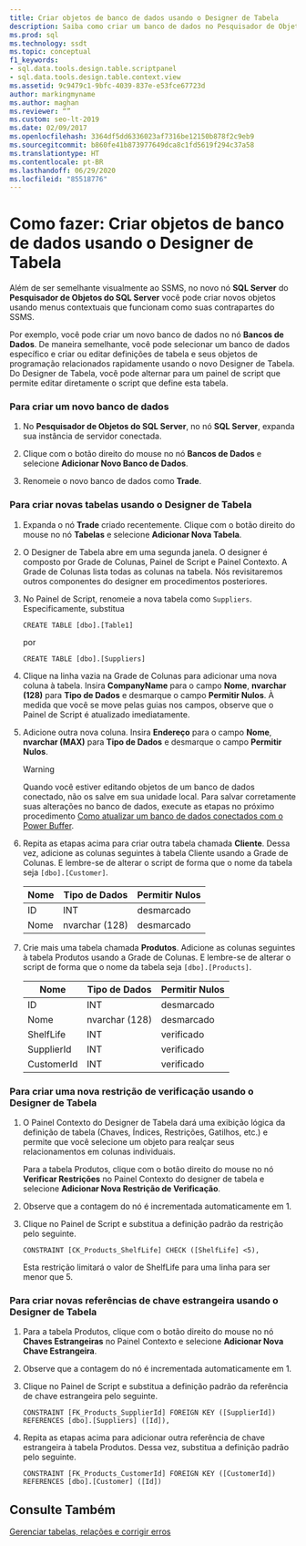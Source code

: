 ```yaml
---
title: Criar objetos de banco de dados usando o Designer de Tabela
description: Saiba como criar um banco de dados no Pesquisador de Objetos do SQL Server. Veja como criar tabelas, restrições e referências de chave estrangeira no Designer de Tabela.
ms.prod: sql
ms.technology: ssdt
ms.topic: conceptual
f1_keywords:
- sql.data.tools.design.table.scriptpanel
- sql.data.tools.design.table.context.view
ms.assetid: 9c9479c1-9bfc-4039-837e-e53fce67723d
author: markingmyname
ms.author: maghan
ms.reviewer: “”
ms.custom: seo-lt-2019
ms.date: 02/09/2017
ms.openlocfilehash: 3364df5dd6336023af7316be12150b878f2c9eb9
ms.sourcegitcommit: b860fe41b873977649dca8c1fd5619f294c37a58
ms.translationtype: HT
ms.contentlocale: pt-BR
ms.lasthandoff: 06/29/2020
ms.locfileid: "85518776"
---
```

# <a name="how-to-create-database-objects-using-table-designer"></a>Como fazer: Criar objetos de banco de dados usando o Designer de Tabela

Além de ser semelhante visualmente ao SSMS, no novo nó **SQL Server** do **Pesquisador de Objetos do SQL Server** você pode criar novos objetos usando menus contextuais que funcionam como suas contrapartes do SSMS.  
  
Por exemplo, você pode criar um novo banco de dados no nó **Bancos de Dados**. De maneira semelhante, você pode selecionar um banco de dados específico e criar ou editar definições de tabela e seus objetos de programação relacionados rapidamente usando o novo Designer de Tabela. Do Designer de Tabela, você pode alternar para um painel de script que permite editar diretamente o script que define esta tabela.  
  
### <a name="to-create-a-new-database"></a>Para criar um novo banco de dados  
  
1.  No **Pesquisador de Objetos do SQL Server**, no nó **SQL Server**, expanda sua instância de servidor conectada.  
  
2.  Clique com o botão direito do mouse no nó **Bancos de Dados** e selecione **Adicionar Novo Banco de Dados**.  
  
3.  Renomeie o novo banco de dados como **Trade**.  
  
### <a name="to-create-new-tables-using-the-table-designer"></a>Para criar novas tabelas usando o Designer de Tabela  
  
1.  Expanda o nó **Trade** criado recentemente. Clique com o botão direito do mouse no nó **Tabelas** e selecione **Adicionar Nova Tabela**.  
  
2.  O Designer de Tabela abre em uma segunda janela. O designer é composto por Grade de Colunas, Painel de Script e Painel Contexto. A Grade de Colunas lista todas as colunas na tabela. Nós revisitaremos outros componentes do designer em procedimentos posteriores.  
  
3.  No Painel de Script, renomeie a nova tabela como `Suppliers`. Especificamente, substitua  
  
    ```  
    CREATE TABLE [dbo].[Table1]  
    ```  
  
    por  
  
    ```  
    CREATE TABLE [dbo].[Suppliers]  
    ```  
  
4.  Clique na linha vazia na Grade de Colunas para adicionar uma nova coluna à tabela.  Insira **CompanyName** para o campo **Nome**, **nvarchar (128)** para **Tipo de Dados** e desmarque o campo **Permitir Nulos**. À medida que você se move pelas guias nos campos, observe que o Painel de Script é atualizado imediatamente.  
  
5.  Adicione outra nova coluna. Insira **Endereço** para o campo **Nome**, **nvarchar (MAX)** para **Tipo de Dados** e desmarque o campo **Permitir Nulos**.  
  
    > [!WARNING]  
    > Quando você estiver editando objetos de um banco de dados conectado, não os salve em sua unidade local. Para salvar corretamente suas alterações no banco de dados, execute as etapas no próximo procedimento [Como atualizar um banco de dados conectados com o Power Buffer](../ssdt/how-to-update-a-connected-database-with-power-buffer.md).  
  
6.  Repita as etapas acima para criar outra tabela chamada **Cliente**. Dessa vez, adicione as colunas seguintes à tabela Cliente usando a Grade de Colunas. E lembre-se de alterar o script de forma que o nome da tabela seja `[dbo].[Customer]`.  
  
    |Nome|Tipo de Dados|**Permitir Nulos**|  
    |--------|-------------|-------------------|  
    |ID|INT|desmarcado|  
    |Nome|nvarchar (128)|desmarcado|  
  
7.  Crie mais uma tabela chamada **Produtos**. Adicione as colunas seguintes à tabela Produtos usando a Grade de Colunas. E lembre-se de alterar o script de forma que o nome da tabela seja `[dbo].[Products]`.  
  
    |Nome|Tipo de Dados|**Permitir Nulos**|  
    |--------|-------------|-------------------|  
    |ID|INT|desmarcado|  
    |Nome|nvarchar (128)|desmarcado|  
    |ShelfLife|INT|verificado|  
    |SupplierId|INT|verificado|  
    |CustomerId|INT|verificado|  
  
### <a name="to-create-a-new-check-constraint-using-the-table-designer"></a>Para criar uma nova restrição de verificação usando o Designer de Tabela  
  
1.  O Painel Contexto do Designer de Tabela dará uma exibição lógica da definição de tabela (Chaves, Índices, Restrições, Gatilhos, etc.) e permite que você selecione um objeto para realçar seus relacionamentos em colunas individuais.  
  
    Para a tabela Produtos, clique com o botão direito do mouse no nó **Verificar Restrições** no Painel Contexto do designer de tabela e selecione **Adicionar Nova Restrição de Verificação**.  
  
2.  Observe que a contagem do nó é incrementada automaticamente em 1.  
  
3.  Clique no Painel de Script e substitua a definição padrão da restrição pelo seguinte.  
  
    ```  
    CONSTRAINT [CK_Products_ShelfLife] CHECK ([ShelfLife] <5),  
    ```  
  
    Esta restrição limitará o valor de ShelfLife para uma linha para ser menor que 5.  
  
### <a name="to-create-new-foreign-key-references-using-the-table-designer"></a>Para criar novas referências de chave estrangeira usando o Designer de Tabela  
  
1.  Para a tabela Produtos, clique com o botão direito do mouse no nó **Chaves Estrangeiras** no Painel Contexto e selecione **Adicionar Nova Chave Estrangeira**.  
  
2.  Observe que a contagem do nó é incrementada automaticamente em 1.  
  
3.  Clique no Painel de Script e substitua a definição padrão da referência de chave estrangeira pelo seguinte.  
  
    ```  
    CONSTRAINT [FK_Products_SupplierId] FOREIGN KEY ([SupplierId]) REFERENCES [dbo].[Suppliers] ([Id]),  
    ```  
  
4.  Repita as etapas acima para adicionar outra referência de chave estrangeira à tabela Produtos. Dessa vez, substitua a definição padrão pelo seguinte.  
  
    ```  
    CONSTRAINT [FK_Products_CustomerId] FOREIGN KEY ([CustomerId]) REFERENCES [dbo].[Customer] ([Id])  
    ```  
  
## <a name="see-also"></a>Consulte Também  
[Gerenciar tabelas, relações e corrigir erros](../ssdt/manage-tables-relationships-and-fix-errors.md)  
  
